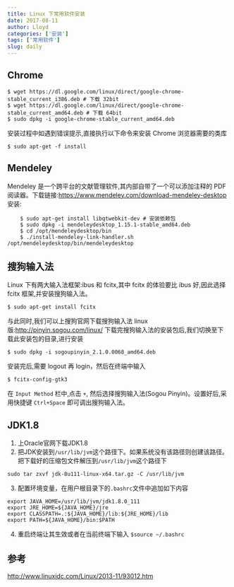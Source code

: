 ```yaml
---
title: Linux 下常用软件安装
date: 2017-08-11
author: Lloyd
categories: ['安装']
tags: ['常用软件']
slug: daily
---
```


<!--more-->

##  Chrome

    $ wget https://dl.google.com/linux/direct/google-chrome-stable_current_i386.deb # 下载 32bit
    $ wget https://dl.google.com/linux/direct/google-chrome-stable_current_amd64.deb # 下载 64bit
    $ sudo dpkg -i google-chrome-stable_current_amd64.deb

安装过程中如遇到错误提示,直接执行以下命令来安装 Chrome 浏览器需要的类库

    $ sudo apt-get -f install

## Mendeley
Mendeley 是一个跨平台的文献管理软件,其内部自带了一个可以添加注释的 PDF 阅读器。下载链接:<https://www.mendeley.com/download-mendeley-desktop>
    安装:

        $ sudo apt-get install libqtwebkit-dev # 安装依赖包
        $ sudo dpkg -i mendeleydesktop_1.15.1-stable_amd64.deb
        $ cd /opt/mendeleydesktop/bin
        $ ./install-mendeley-link-handler.sh /opt/mendeleydesktop/bin/mendeleydesktop

## 搜狗输入法

Linux 下有两大输入法框架:ibus 和 fcitx,其中 fcitx 的体验要比 ibus 好,因此选择
fcitx 框架,并安装搜狗输入法。

    $ sudo apt-get install fcitx

与此同时,我们可以上搜狗官网下载搜狗输入法 linux 版:<http://pinyin.sogou.com/linux/>
下载完搜狗输入法的安装包后,我们切换至下载此安装包的目录,进行安装

    $ sudo dpkg -i sogoupinyin_2.1.0.0068_amd64.deb

安装完后,需要 logout 再 login，然后在终端中输入

    $ fcitx-config-gtk3

在 `Input Method` 栏中,点击 `+`, 然后选择搜狗输入法(Sogou Pinyin)。设置好后,采
用快捷键 `Ctrl+Space` 即可调出搜狗输入法。

## JDK1.8

1. 上Oracle官网下载JDK1.8
2. 把JDK安装到`/usr/lib/jvm`这个路径下。如果系统没有该路径则创建该路径。
把下载好的压缩包文件解压到`/usr/lib/jvm`这个路径下
```
sudo tar zxvf jdk-8u111-linux-x64.tar.gz -C /usr/lib/jvm
```
3. 配置环境变量，在用户根目录下的`.bashrc`文件中追加如下内容
```
export JAVA_HOME=/usr/lib/jvm/jdk1.8.0_111
export JRE_HOME=${JAVA_HOME}/jre
export CLASSPATH=.:${JAVA_HOME}/lib:${JRE_HOME}/lib
export PATH=${JAVA_HOME}/bin:$PATH
```
4. 重启终端让其生效或者在当前终端下输入 `$source ~/.bashrc`

## 参考
http://www.linuxidc.com/Linux/2013-11/93012.htm


